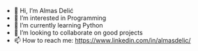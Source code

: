 - 👋 Hi, I’m Almas Delić
- 👀 I’m interested in Programming
- 🌱 I’m currently learning Python
- 💞️ I’m looking to collaborate on good projects
- 📫 How to reach me: https://www.linkedin.com/in/almasdelic/

